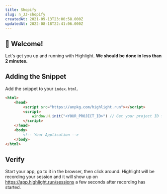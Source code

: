 ```yaml
---
title: Shopify
slug: n_JJ-shopify
createdAt: 2021-09-13T23:00:58.000Z
updatedAt: 2022-08-18T22:41:06.000Z
---
```


## 👋 Welcome!

Let's get you up and running with Highlight. **We should be done in less than 2 minutes.**

## Adding the Snippet

Add the snippet to your `index.html`.

```html
<html>
    <head>
        <script src="https://unpkg.com/highlight.run"></script>
        <script>
            window.H.init("<YOUR_PROJECT_ID>") // Get your project ID from https://app.highlight.run/setup
        </script>
    </head>
    <body>
        <!-- Your Application -->
    </body>
</html>
```

## Verify

Start your app, go to it in the browser, then click around. Highlight will be recording your session and it will show up on <https://app.highlight.run/sessions> a few seconds after recording has started.
